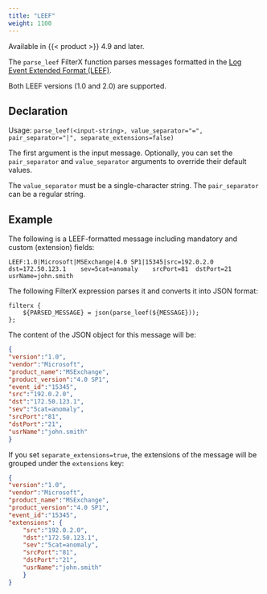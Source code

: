 ```yaml
---
title: "LEEF"
weight: 1100
---
```

<!-- This file is under the copyright of Axoflow, and licensed under Apache License 2.0, except for using the Axoflow and AxoSyslog trademarks. -->



Available in {{< product >}} 4.9 and later.

The `parse_leef` FilterX function parses messages formatted in the [Log Event Extended Format (LEEF)](https://www.ibm.com/docs/en/SS42VS_DSM/pdf/b_Leef_format_guide.pdf).

Both LEEF versions (1.0 and 2.0) are supported.

## Declaration

Usage: `parse_leef(<input-string>, value_separator="=", pair_separator="|", separate_extensions=false)`

The first argument is the input message. Optionally, you can set the `pair_separator` and `value_separator` arguments to override their default values.

The `value_separator` must be a single-character string. The `pair_separator` can be a regular string.

## Example

The following is a LEEF-formatted message including mandatory and custom (extension) fields:

```shell
LEEF:1.0|Microsoft|MSExchange|4.0 SP1|15345|src=192.0.2.0	dst=172.50.123.1	sev=5cat=anomaly	srcPort=81	dstPort=21	usrName=john.smith
```

The following FilterX expression parses it and converts it into JSON format:

```shell
filterx {
    ${PARSED_MESSAGE} = json(parse_leef(${MESSAGE}));
};
```

The content of the JSON object for this message will be:

```json
{
"version":"1.0",
"vendor":"Microsoft",
"product_name":"MSExchange",
"product_version":"4.0 SP1",
"event_id":"15345",
"src":"192.0.2.0",
"dst":"172.50.123.1",
"sev":"5cat=anomaly",
"srcPort":"81",
"dstPort":"21",
"usrName":"john.smith"
}
```

If you set `separate_extensions=true`, the extensions of the message will be grouped under the `extensions` key:

```json
{
"version":"1.0",
"vendor":"Microsoft",
"product_name":"MSExchange",
"product_version":"4.0 SP1",
"event_id":"15345",
"extensions": {
    "src":"192.0.2.0",
    "dst":"172.50.123.1",
    "sev":"5cat=anomaly",
    "srcPort":"81",
    "dstPort":"21",
    "usrName":"john.smith"
    }
}
```
